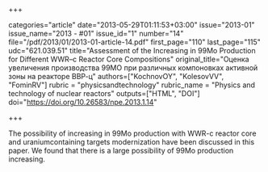 +++

categories="article"
date="2013-05-29T01:11:53+03:00"
issue="2013-01"
issue_name="2013 - #01"
issue_id="1"
number="14"
file="/pdf/2013/01/2013-01-article-14.pdf"
first_page="110"
last_page="115"
udc="621.039.51"
title="Assessment of the Increasing in 99Mo Production for Different WWR–c Reactor Core Compositions"
original_title="Оценка увеличения производства 99МО при различных компоновках активной зоны на реакторе ВВР-ц"
authors=["KochnovOY", "KolesovVV", "FominRV"]
rubric = "physicsandtechnology"
rubric_name = "Physics and technology of nuclear reactors"
outputs=["HTML", "DOI"]
doi="https://doi.org/10.26583/npe.2013.1.14"

+++

The possibility of increasing in 99Mo production with WWR-c reactor core and uraniumcontaining targets modernization have been discussed in this paper. We found that there is a large possibility of 99Mo production increasing.